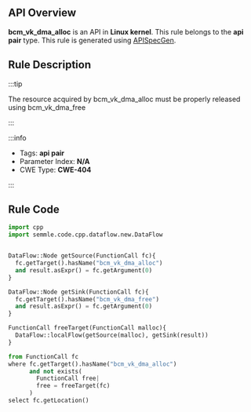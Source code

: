 ---
---


## API Overview
**bcm_vk_dma_alloc** is an API in **Linux kernel**. This rule belongs to the **api pair** type. This rule is generated using [APISpecGen](../../tools/APISpecGen).
## Rule Description

:::tip

The resource acquired by bcm_vk_dma_alloc must be properly released using bcm_vk_dma_free

:::

:::info

- Tags: **api pair**
- Parameter Index: **N/A**
- CWE Type: **CWE-404**

:::

## Rule Code
```python
import cpp
import semmle.code.cpp.dataflow.new.DataFlow


DataFlow::Node getSource(FunctionCall fc){
  fc.getTarget().hasName("bcm_vk_dma_alloc")
  and result.asExpr() = fc.getArgument(0)
}

DataFlow::Node getSink(FunctionCall fc){
  fc.getTarget().hasName("bcm_vk_dma_free")
  and result.asExpr() = fc.getArgument(0)
}

FunctionCall freeTarget(FunctionCall malloc){
  DataFlow::localFlow(getSource(malloc), getSink(result))
}

from FunctionCall fc
where fc.getTarget().hasName("bcm_vk_dma_alloc")
      and not exists(
        FunctionCall free| 
        free = freeTarget(fc)
      )
select fc.getLocation()

    
```